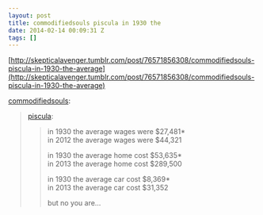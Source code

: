```yaml
---
layout: post
title: commodifiedsouls piscula in 1930 the
date: 2014-02-14 00:09:31 Z
tags: []
---
```

[http://skepticalavenger.tumblr.com/post/76571856308/commodifiedsouls-piscula-in-1930-the-average](http://skepticalavenger.tumblr.com/post/76571856308/commodifiedsouls-piscula-in-1930-the-average)

[commodifiedsouls](http://commodifiedsouls.tumblr.com/post/76554787142/piscula-in-1930-the-average-wages-were-27-481):

> [piscula](http://piscula.tumblr.com/post/76328605992):
> 
> > in 1930 the average wages were $27,481\*  
> > in 2012 the average wages were $44,321
> > 
> > in 1930 the average home cost $53,635\*  
> > in 2013 the average home cost $289,500
> > 
> > in 1930 the average car cost $8,369\*  
> > in 2013 the average car cost $31,352
> > 
> > but no you are…
